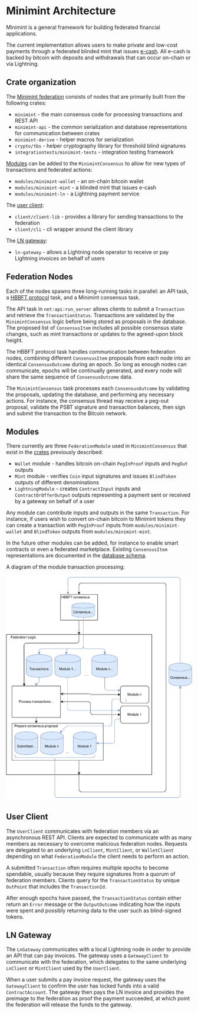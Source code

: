 # Minimint Architecture

Minimint is a general framework for building federated financial applications.

The current implementation allows users to make private and low-cost payments through a federated blinded mint that issues [e-cash](https://en.wikipedia.org/wiki/Ecash).
All e-cash is backed by bitcoin with deposits and withdrawals that can occur on-chain or via Lightning.

## Crate organization
The [Minimint federation](#Federation-Nodes) consists of nodes that are primarily built from the following crates:
* `minimint` - the main consensus code for processing transactions and REST API
* `minimint-api` - the common serialization and database representations for communication between crates
* `minimint-derive` - helper macros for serialization
* `crypto/tbs` - helper cryptography library for threshold blind signatures
* `integrationtests/minimint-tests` - integration testing framework

[Modules](#Modules) can be added to the `MinimintConsensus` to allow for new types of transactions and federated actions:
* `modules/minimint-wallet` - an on-chain bitcoin wallet
* `modules/minimint-mint` - a blinded mint that issues e-cash
* `modules/minimint-ln` - a Lightning payment service

The [user client](#User-Client):
* `client/client-lib` - provides a library for sending transactions to the federation
* `client/cli` - cli wrapper around the client library

The [LN gateway](#LN-Gateway):
* `ln-gateway` - allows a Lightning node operator to receive or pay Lightning invoices on behalf of users

## Federation Nodes
Each of the nodes spawns three long-running tasks in parallel: an API task, a [HBBFT protocol](https://docs.rs/hbbft/latest/hbbft/) task, and a Minimint consensus task.

The API task in `net:api:run_server` allows clients to submit a `Transaction` and retrieve the `TransactionStatus`.
Transactions are validated by the `MinimintConsensus` logic before being stored as proposals in the database.
The proposed list of `ConsensusItem` includes all possible consensus state changes, such as mint transactions or updates to the agreed-upon block height.

The HBBFT protocol task handles communication between federation nodes, combining different `ConsensusItem` proposals from each node into an identical `ConsensusOutcome` during an epoch.
So long as enough nodes can communicate, epochs will be continually generated, and every node will share the same sequence of `ConsensusOutcome` data.

The `MinimintConsensus` task processes each `ConsensusOutcome` by validating the proposals, updating the database, and performing any necessary actions.
For instance, the consensus thread may receive a peg-out proposal, validate the PSBT signature and transaction balances, then sign and submit the transaction to the Bitcoin network.

## Modules
There currently are three `FederationModule` used in `MinimintConsensus` that exist in the [crates](#Crate-organization) previously described:
* `Wallet` module - handles bitcoin on-chain `PegInProof` inputs and `PegOut` outputs
* `Mint` module - verifies `Coin` input signatures and issues `BlindToken` outputs of different denominations
* `LightningModule` - creates `ContractInput` inputs and `ContractOrOfferOutput` outputs representing a payment sent or received by a gateway on behalf of a user

Any module can contribute inputs and outputs in the same `Transaction`.
For instance, if users wish to convert on-chain bitcoin to Minimint tokens they can create a transaction with `PegInProof` inputs from `modules/minimint-wallet`  and `BlindToken` outputs from `modules/minimint-mint`.

In the future other modules can be added, for instance to enable smart contracts or even a federated marketplace.
Existing `ConsensusItem` representations are documented in the [database schema](database.md).

A diagram of the module transaction processing:

![Control and data flow in MiniMint](./architecture.svg)

## User Client
The `UserClient` communicates with federation members via an asynchronous REST API.
Clients are expected to communicate with as many members as necessary to overcome malicious federation nodes.
Requests are delegated to an underlying `LnClient`, `MintClient`, or `WalletClient` depending on what `FederationModule` the client needs to perform an action.

A submitted `Transaction` often requires multiple epochs to become spendable, usually because they require signatures from a quorum of federation members.
Clients query for the `TransactionStatus` by unique `OutPoint` that includes the `TransactionId`.

After enough epochs have passed, the `TransactionStatus` contain either return an `Error` message or the `OutputOutcome` indicating how the inputs were spent and possibly returning data to the user such as blind-signed tokens.

## LN Gateway
The `LnGateway` communicates with a local Lightning node in order to provide an API that can pay invoices.
The gateway uses a `GatewayClient` to communicate with the federation, which delegates to the same underlying `LnClient` or `MintClient` used by the `UserClient`.

When a user submits a pay invoice request, the gateway uses the `GatewayClient` to confirm the user has locked funds into a valid `ContractAccount`.
The gateway then pays the LN invoice and provides the preimage to the federation as proof the payment succeeded, at which point the federation will release the funds to the gateway.
